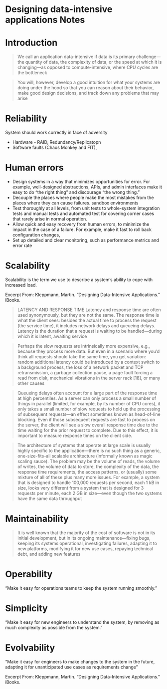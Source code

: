 Designing data-intensive applications Notes
============================================

Introduction
==============
> We call an application data-intensive if data is its primary challenge—the quantity of data, the complexity of data, or the speed at which it is changing—as opposed to compute-intensive, where CPU cycles are the bottleneck

> You will, however, develop a good intuition for what your systems are doing under the hood so that you can reason about their behavior, make good design decisions, and track down any problems that may arise

Reliability
============
System should work correctly in face of adversity 
* Hardware - RAID, Redundancy/Replicatopn
* Software faults (Chaos Monkey and FIT), 

Human errors
============
* Design systems in a way that minimizes opportunities for error. For example, well-designed abstractions, APIs, and admin interfaces make it easy to do “the right thing” and discourage “the wrong thing.”
* Decouple the places where people make the most mistakes from the places where they can cause failures.  sandbox environments
* Test thoroughly at all levels, from unit tests to whole-system integration tests and manual tests and automated test for covering corner cases that rarely arise in normal operation.
* Allow quick and easy recovery from human errors, to minimize the impact in the case of a failure. For example, make it fast to roll back configuration changes,
* Set up detailed and clear monitoring, such as performance metrics and error rate


Scalability
============
Scalability is the term we use to describe a system’s ability to cope with increased load.

Excerpt From: Kleppmann, Martin. “Designing Data-Intensive Applications.” iBooks. 
> LATENCY AND RESPONSE TIME
Latency and response time are often used synonymously, but they are not the same. The response time is what the client sees: besides the actual time to process the request (the service time), it includes network delays and queueing delays. Latency is the duration that a request is waiting to be handled—during which it is latent, awaiting service

> Perhaps the slow requests are intrinsically more expensive, e.g., because they process more data. But even in a scenario where you’d think all requests should take the same time, you get variation: random additional latency could be introduced by a context switch to a background process, the loss of a network packet and TCP retransmission, a garbage collection pause, a page fault forcing a read from disk, mechanical vibrations in the server rack [18], or many other causes

> Queueing delays often account for a large part of the response time at high percentiles. As a server can only process a small number of things in parallel (limited, for example, by its number of CPU cores), it only takes a small number of slow requests to hold up the processing of subsequent requests—an effect sometimes known as head-of-line blocking. Even if those subsequent requests are fast to process on the server, the client will see a slow overall response time due to the time waiting for the prior request to complete. Due to this effect, it is important to measure response times on the client side.

> The architecture of systems that operate at large scale is usually highly specific to the application—there is no such thing as a generic, one-size-fits-all scalable architecture (informally known as magic scaling sauce). The problem may be the volume of reads, the volume of writes, the volume of data to store, the complexity of the data, the response time requirements, the access patterns, or (usually) some mixture of all of these plus many more issues.
For example, a system that is designed to handle 100,000 requests per second, each 1 kB in size, looks very different from a system that is designed for 3 requests per minute, each 2 GB in size—even though the two systems have the same data throughput

Maintainability
================
> It is well known that the majority of the cost of software is not in its initial development, but in its ongoing maintenance—fixing bugs, keeping its systems operational, investigating failures, adapting it to new platforms, modifying it for new use cases, repaying technical debt, and adding new features

Operability
============
“Make it easy for operations teams to keep the system running smoothly.”

Simplicity
===========
“Make it easy for new engineers to understand the system, by removing as much complexity as possible from the system.”

Evolvability
=============
“Make it easy for engineers to make changes to the system in the future, adapting it for unanticipated use cases as requirements change”

Excerpt From: Kleppmann, Martin. “Designing Data-Intensive Applications.” iBooks. 




